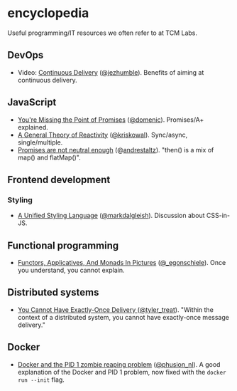 # encyclopedia

Useful programming/IT resources we often refer to at TCM Labs.


## DevOps

* Video: [Continuous Delivery](https://www.youtube.com/watch?v=skLJuksCRTw) ([@jezhumble](https://twitter.com/jezhumble)). Benefits of aiming at continuous delivery.


## JavaScript

* [You're Missing the Point of Promises](https://blog.domenic.me/youre-missing-the-point-of-promises/) ([@domenic](https://twitter.com/domenic)). Promises/A+ explained.
* [A General Theory of Reactivity](https://github.com/kriskowal/gtor) ([@kriskowal](https://twitter.com/kriskowal)). Sync/async, single/multiple.
* [Promises are not neutral enough](https://staltz.com/promises-are-not-neutral-enough.html) (@[andrestaltz](https://twitter.com/andrestaltz?lang=fr)). "then() is a mix of map() and flatMap()".


## Frontend development

### Styling
* [A Unified Styling Language](https://medium.com/seek-blog/a-unified-styling-language-d0c208de2660) ([@markdalgleish](https://twitter.com/markdalgleish)). Discussion about CSS-in-JS.


## Functional programming

* [Functors, Applicatives, And Monads In Pictures](http://adit.io/posts/2013-04-17-functors,_applicatives,_and_monads_in_pictures.html) ([@_egonschiele](https://twitter.com/_egonschiele)). Once you understand, you cannot explain.

## Distributed systems

* [You Cannot Have Exactly-Once Delivery
](https://bravenewgeek.com/you-cannot-have-exactly-once-delivery/) ([@tyler_treat](https://twitter.com/tyler_treat)). "Within the context of a distributed system, you cannot have exactly-once message delivery."

## Docker

* [Docker and the PID 1 zombie reaping problem](https://blog.phusion.nl/2015/01/20/docker-and-the-pid-1-zombie-reaping-problem/) ([@phusion_nl](https://twitter.com/phusion_nl)). A good explanation of the Docker and PID 1 problem, now fixed with the `docker run --init` flag.
